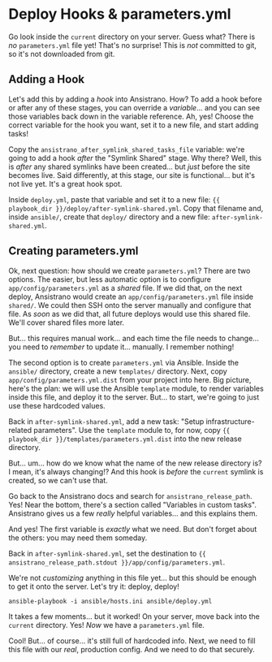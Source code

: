# Deploy Hooks & parameters.yml

Go look inside the `current` directory on your server. Guess what? There is *no*
`parameters.yml` file yet! That's no surprise! This is *not* committed to git, so
it's not downloaded from git.

## Adding a Hook

Let's add this by adding a *hook* into Ansistrano. How? To add a hook before or after
any of these stages, you can override a *variable*... and you can see those variables
back down in the variable reference. Ah, yes! Choose the correct variable for the
hook you want, set it to a new file, and start adding tasks!

Copy the `ansistrano_after_symlink_shared_tasks_file` variable: we're going to add
a hook *after* the "Symlink Shared" stage. Why there? Well, this is *after* any
shared symlinks have been created... but *just* before the site becomes live. Said
differently, at this stage, our site is functional... but it's not live yet. It's
a great hook spot.

Inside `deploy.yml`, paste that variable and set it to a new file:
`{{ playbook_dir }}/deploy/after-symlink-shared.yml`. Copy that filename and, inside
`ansible/`, create that `deploy/` directory and a new file: `after-symlink-shared.yml`.

## Creating parameters.yml

Ok, next question: how should we create `parameters.yml`? There are two options.
The easier, but less automatic option is to configure `app/config/parameters.yml`
as a *shared* file. If we did that, on the next deploy, Ansistrano would create an
`app/config/parameters.yml` file inside `shared/`. We could then SSH onto the server
manually and configure that file. As *soon* as we did that, all future deploys would
use this shared file. We'll cover shared files more later.

But... this requires manual work... and each time the file needs to change... you
need to *remember* to update it... manually. I remember nothing!

The second option is to create `parameters.yml` via Ansible. Inside the `ansible/`
directory, create a new `templates/` directory. Next, copy `app/config/parameters.yml.dist`
from your project into here. Big picture, here's the plan: we will use the Ansible
`template` module, to render variables inside this file, and deploy it to the
server. But... to start, we're going to just use these hardcoded values.

Back in `after-symlink-shared.yml`, add a new task:
"Setup infrastructure-related parameters". Use the `template` module to, for now,
copy `{{ playbook_dir }}/templates/parameters.yml.dist` into the new release directory.

But... um... how do we know what the name of the new release directory is? I mean,
it's always changing!? And this hook is *before* the `current` symlink is created,
so we can't use that.

Go back to the Ansistrano docs and search for `ansistrano_release_path`. Yes! Near
the bottom, there's a section called "Variables in custom tasks". Ansistrano gives
us a few *really* helpful variables... and this explains them.

And yes! The first variable is *exactly* what we need. But don't forget about the
others: you may need them someday.

Back in `after-symlink-shared.yml`, set the destination to
`{{ ansistrano_release_path.stdout }}/app/config/parameters.yml`.

We're not *customizing* anything in this file yet... but this should be enough to
get it onto the server. Let's try it: deploy, deploy!

```terminal-silent
ansible-playbook -i ansible/hosts.ini ansible/deploy.yml
```

It takes a few moments... but it worked! On your server, move back into the `current`
directory. Yes! *Now* we have a `parameters.yml` file.

Cool! But... of course... it's still full of hardcoded info. Next, we need to fill
this file with our *real*, production config. And we need to do that securely.
